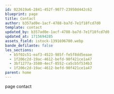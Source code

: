 ```yaml
---
id: 022619a6-2841-452f-9077-23950d442c62
blueprint: page
title: Contact
author: b357ad0e-1acf-4788-ba7d-7e1f18fcd7d0
template: contact
updated_by: b357ad0e-1acf-4788-ba7d-7e1f18fcd7d0
updated_at: 1715694285
assets_field: istock-1391696700.webp
bande_defilante: false
les_sections:
  - b5f02c51-eaf3-4523-985f-fe5f8dd5eaae
  - 1f206c2d-19ac-4612-befd-90f421ce1a47
  - 3bf1277a-3580-4ecf-8552-ca5cb5f534b3
  - 1f206c2d-19ac-4612-befd-90f421ce1a47
parent: home
---
```

page contact